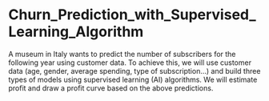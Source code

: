 # Churn_Prediction_with_Supervised_Learning_Algorithm

A museum in Italy wants to predict the number of subscribers for the following year using customer data. To achieve this, we will use customer data (age, gender, average spending, type of subscription...) and build three types of models using supervised learning (AI) algorithms. We will estimate profit and draw a profit curve based on the above predictions.
